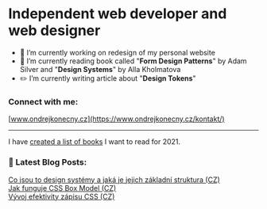 # Independent web developer and web designer

- 🎨  I’m currently working on redesign of my personal website
- 📖  I’m currently reading book called "**Form Design Patterns**" by Adam Silver and "**Design Systems**" by Alla Kholmatova
- ✏️  I’m currently writing article about "**Design Tokens**"


### Connect with me:

[www.ondrejkonecny.cz](https://www.ondrejkonecny.cz/kontakt/)


---
I have [created a list of books](https://github.com/ondrejko/ondrejko/blob/main/books.md) I want to read for 2021.
### 📕 Latest Blog Posts:
[Co jsou to design systémy a jaká je jejich základní struktura (CZ)](https://www.ondrejkonecny.cz/blog/co-jsou-to-design-systemy/) <br>
[Jak funguje CSS Box Model (CZ)](https://frontend.garden/jak-funguje-css-box-model/) <br>
[Vývoj efektivity zápisu CSS (CZ)](https://medium.com/@ondrej.konecny/efektivn%C3%AD-stylov%C3%A1n%C3%AD-od-html-element%C5%AF-po-styled-components-be9198308904)

